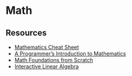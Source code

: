 # Math

## Resources

- [Mathematics Cheat Sheet](https://ourway.keybase.pub/mathematics_cheat_sheet.pdf)
- [A Programmer’s Introduction to Mathematics](https://www.bit-101.com/blog/2021/08/a-programmers-introduction-to-mathematics/)
- [Math Foundations from Scratch](https://learnaifromscratch.github.io/math.html)
- [Interactive Linear Algebra](https://textbooks.math.gatech.edu/ila/index.html)

